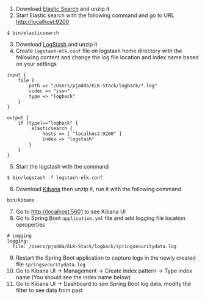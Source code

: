 1. Download [Elastic Search](https://www.elastic.co/downloads/elasticsearch) and unzip it
2. Start Elastic search with the following command and go to URL [http://localhost:9200](http://localhost:9200)
```
$ bin/elasticsearch
```
3. Download [LogStash](https://www.elastic.co/downloads/logstash) and unzip it
4. Create `logstash-elk.conf` file on logstash home directory with the following content and change the log file location and index name based on your settings
```
input {
    file {
        path => "/Users/pjadda/ELK-Stack/logback/*.log"
        codec => "json"
        type => "logback"
    }
}
 
output {
    if [type]=="logback" {
         elasticsearch {
             hosts => [ "localhost:9200" ]
             index => "logstash"
        }
    }
}

```

5. Start the logstash with the command
```
$ bin/logstash -f logstash-elk.conf
```
6. Download [Kibana](https://www.elastic.co/downloads/kibana) then unzip it, run it with the following command 
```
bin/kibana
```
7. Go to [http://localhost:5601](http://localhost:5601) to see Kibana UI
8. Go to Spring Boot `application.yml` file and add logging file location oproperties
```
# Logging
logging:
  file: /Users/pjadda/ELK-Stack/logback/springsecuritydata.log
```
9. Restart the Spring Boot application to capture logs in the newly created file `springsecuritydata.log`
10. Go to Kibana UI -> Management -> Create Index pattern -> Type index name (You should see the index name below)
11. Go to Kibana UI  -> Dashboard to see Spring Boot log data, modify the filter to see data from past
